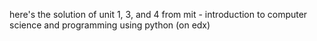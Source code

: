 here's the solution of unit 1, 3, and 4 from mit - introduction to computer science and programming using python (on edx)


